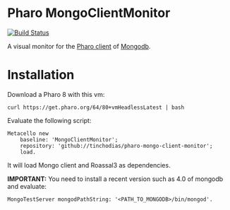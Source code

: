 # Pharo MongoClientMonitor

[![Build Status](https://travis-ci.org/tinchodias/pharo-mongo-client-monitor.png)](http://travis-ci.org/tinchodias/pharo-mongo-client-monitor)


A visual monitor for the [Pharo client](https://github.com/pharo-nosql/mongotalk) of [Mongodb](https://www.mongodb.com/).


# Installation

Download a Pharo 8 with this vm:
~~~
curl https://get.pharo.org/64/80+vmHeadlessLatest | bash
~~~

Evaluate the following script:

~~~Smalltalk
Metacello new
    baseline: 'MongoClientMonitor';
    repository: 'github://tinchodias/pharo-mongo-client-monitor';
    load.
~~~

It will load Mongo client and Roassal3 as dependencies.

**IMPORTANT:** You need to install a recent version such as 4.0 of mongodb and evaluate:
~~~Smalltalk
MongoTestServer mongodPathString: '<PATH_TO_MONGODB>/bin/mongod'.
~~~
